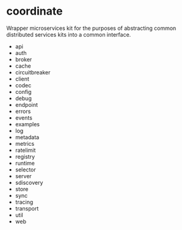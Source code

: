 # coordinate
Wrapper microservices kit for the purposes of abstracting common distributed services kits into a common interface. 

- api
- auth  
- broker
- cache
- circuitbreaker
- client
- codec
- config
- debug
- endpoint
- errors
- events
- examples
- log
- metadata
- metrics
- ratelimit
- registry
- runtime
- selector
- server
- sdiscovery
- store
- sync
- tracing
- transport
- util
- web
